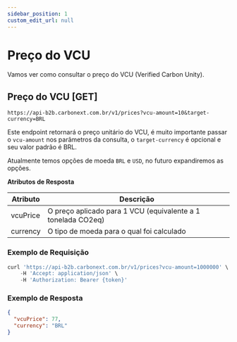 ```yaml
---
sidebar_position: 1
custom_edit_url: null
---
```


# Preço do VCU

Vamos ver como consultar o preço do VCU (Verified Carbon Unity).

## Preço do VCU [GET]

`https://api-b2b.carbonext.com.br/v1/prices?vcu-amount=10&target-currency=BRL`

Este endpoint retornará o preço unitário do VCU, é muito importante passar o `vcu-amount` nos parâmetros da consulta, o `target-currency` é opcional e seu valor padrão é BRL.

Atualmente temos opções de moeda `BRL` e `USD`, no futuro expandiremos as opções.

**Atributos de Resposta**

Atributo | Descrição
--------- | ------
vcuPrice | O preço aplicado para 1 VCU (equivalente a 1 tonelada CO2eq)
currency | O tipo de moeda para o qual foi calculado

### Exemplo de Requisição

```javascript
curl 'https://api-b2b.carbonext.com.br/v1/prices?vcu-amount=1000000' \
    -H 'Accept: application/json' \
    -H 'Authorization: Bearer {token}'
```

### Exemplo de Resposta

```json
{
  "vcuPrice": 77,
  "currency": "BRL"
}
```
